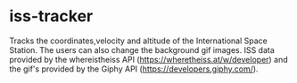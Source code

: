 # iss-tracker
Tracks the coordinates,velocity and altitude of the International Space Station. The users can also change the background gif images. ISS data provided by the whereistheiss API (https://wheretheiss.at/w/developer) and the gif's provided by the Giphy API (https://developers.giphy.com/). 

